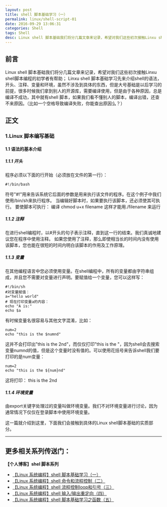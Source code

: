 ```yaml
---
layout: post
title: shell 脚本基础学习（一）
permalink: linux/shell-script-01
date: 2016-09-29 13:06:31
categories: Shell
tags: Shell
desc: Linux shell 脚本基础我们将分几篇文章来记录，希望对我们这些初次接触Linxu shell脚本编程的初学者有帮助；很多时候我们拿到别人的开源库，需要编译使用，但是由于各种原因，总是编译不成功，其中就有shell 脚本，如果我们看不懂别人的脚本，编译出错，还查不来原因。（比如一个空格导致编译失败，你能查出原因么？）
---
```


## 前言 ##
Linux shell 脚本基础我们将分几篇文章来记录，希望对我们这些初次接触Linxu shell脚本编程的初学者有帮助；
Linxu shell 脚本基础学习先来介绍shell的语法，开头、注释、变量和环境，虽然不涉及到具体的东西，但是大号基础是以后学习的前提，很多时候我们拿到别人的开源库，需要编译使用，但是由于各种原因，总是编译不成功，其中就有shell 脚本，如果我们看不懂别人的脚本，编译出错，还查不来原因。（比如一个空格导致编译失败，你能查出原因么？）

## 正文 ##

### 1.Linux 脚本编写基础

#### 1.1 语法的基本介绍
##### **1.1.1 开头**
程序必须以下面的行开始（必须放在文件的第一行）：

```
#!/bin/bash
```
符号"#!"用来告诉系统它后面的参数是用来执行该文件的程序。在这个例子中我们使用/bin/sh来执行程序。
当编辑好脚本时，如果要执行该脚本，还必须使其可执行。
要使脚本可执行：
编译 chmod  u+x filename 这样才能用./filename 来运行

##### **1.1.2 注释**

在进行shell编程时，以#开头的句子表示注释，直到这一行的结束。我们真诚地建议您在程序中使用注释。
如果您使用了注释，那么即使相当长的时间内没有使用该脚本，您也能在很短的时间内明白该脚本的作用及工作原理。
<!-- more -->

##### **1.1.3 变量**

在其他编程语言中您必须使用变量。在shell编程中，所有的变量都由字符串组成，并且您不需要对变量进行声明。要赋值给一个变量，您可以这样写：

```
#!/bin/sh
#对变量赋值：
a="hello world"
# 现在打印变量a的内容：
echo "A is:"
echo $a
```
有时候变量名很容易与其他文字混淆，比如：
```
num=2
echo "this is the $numnd"
```
这并不会打印出"this is the 2nd"，而仅仅打印"this is the "，因为shell会去搜索变量numnd的值，但是这个变量时没有值的。可以使用花括号来告诉shell我们要打印的是num变量：
```
num=2
echo "this is the ${num}nd"
```
这将打印： this is the 2nd

##### **1.1.4 环境变量**
由export关键字处理过的变量叫做环境变量。我们不对环境变量进行讨论，因为通常情况下仅仅在登录脚本中使用环境变量。

这一篇就介绍到这里，下面我们会接触到具体的Linux shell脚本基础的实质部分。

---
## 更多相关系列传送门： 
**【个人博客】shel 脚本系列**

 - [【Linux 系统编程】shell 脚本基础学习（一）](http://xuhaoblog.com/linux/shell-script-01.html)
 - [【Linux 系统编程】shell 命令和流程控制（二）](http://xuhaoblog.com/linux/shell-script-02.html)
 - [【Linux 系统编程】shell 流程控制loop和引号（三）](http://xuhaoblog.com/linux/shell-script-03.html)
 - [【Linux 系统编程】shell 输入/输出重定向（四）](http://xuhaoblog.com/linux/shell-script-04.html)
 - [【Linux 系统编程】shell 脚本基础学习之函数（五）](http://xuhaoblog.com/linux/shell-script-05.html)

